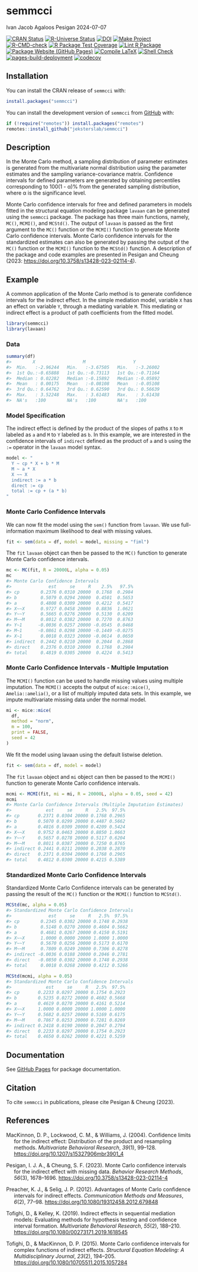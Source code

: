 semmcci
================
Ivan Jacob Agaloos Pesigan
2024-07-07

<!-- README.md is generated from .setup/readme/README.Rmd. Please edit that file -->

<!-- badges: start -->

[![CRAN
Status](https://www.r-pkg.org/badges/version/semmcci)](https://cran.r-project.org/package=semmcci)
[![R-Universe
Status](https://jeksterslab.r-universe.dev/badges/semmcci)](https://jeksterslab.r-universe.dev)
[![DOI](https://zenodo.org/badge/DOI/10.3758/s13428-023-02114-4.svg)](https://doi.org/10.3758/s13428-023-02114-4)
[![Make
Project](https://github.com/jeksterslab/semmcci/actions/workflows/make.yml/badge.svg)](https://github.com/jeksterslab/semmcci/actions/workflows/make.yml)
[![R-CMD-check](https://github.com/jeksterslab/semmcci/actions/workflows/check-full.yml/badge.svg)](https://github.com/jeksterslab/semmcci/actions/workflows/check-full.yml)
[![R Package Test
Coverage](https://github.com/jeksterslab/semmcci/actions/workflows/test-coverage.yml/badge.svg)](https://github.com/jeksterslab/semmcci/actions/workflows/test-coverage.yml)
[![Lint R
Package](https://github.com/jeksterslab/semmcci/actions/workflows/lint.yml/badge.svg)](https://github.com/jeksterslab/semmcci/actions/workflows/lint.yml)
[![Package Website (GitHub
Pages)](https://github.com/jeksterslab/semmcci/actions/workflows/pkgdown-gh-pages.yml/badge.svg)](https://github.com/jeksterslab/semmcci/actions/workflows/pkgdown-gh-pages.yml)
[![Compile
LaTeX](https://github.com/jeksterslab/semmcci/actions/workflows/latex.yml/badge.svg)](https://github.com/jeksterslab/semmcci/actions/workflows/latex.yml)
[![Shell
Check](https://github.com/jeksterslab/semmcci/actions/workflows/shellcheck.yml/badge.svg)](https://github.com/jeksterslab/semmcci/actions/workflows/shellcheck.yml)
[![pages-build-deployment](https://github.com/jeksterslab/semmcci/actions/workflows/pages/pages-build-deployment/badge.svg)](https://github.com/jeksterslab/semmcci/actions/workflows/pages/pages-build-deployment)
[![codecov](https://codecov.io/gh/jeksterslab/semmcci/branch/main/graph/badge.svg?token=KVLUET3DJ6)](https://codecov.io/gh/jeksterslab/semmcci)
<!-- badges: end -->

## Installation

You can install the CRAN release of `semmcci` with:

``` r
install.packages("semmcci")
```

You can install the development version of `semmcci` from
[GitHub](https://github.com/jeksterslab/semmcci) with:

``` r
if (!require("remotes")) install.packages("remotes")
remotes::install_github("jeksterslab/semmcci")
```

## Description

In the Monte Carlo method, a sampling distribution of parameter
estimates is generated from the multivariate normal distribution using
the parameter estimates and the sampling variance-covariance matrix.
Confidence intervals for defined parameters are generated by obtaining
percentiles corresponding to 100(1 - α)% from the generated sampling
distribution, where α is the significance level.

Monte Carlo confidence intervals for free and defined parameters in
models fitted in the structural equation modeling package `lavaan` can
be generated using the `semmcci` package. The package has three main
functions, namely, `MC()`, `MCMI()`, and `MCStd()`. The output of
`lavaan` is passed as the first argument to the `MC()` function or the
`MCMI()` function to generate Monte Carlo confidence intervals. Monte
Carlo confidence intervals for the standardized estimates can also be
generated by passing the output of the `MC()` function or the `MCMI()`
function to the `MCStd()` function. A description of the package and
code examples are presented in Pesigan and Cheung (2023:
<https://doi.org/10.3758/s13428-023-02114-4>).

## Example

A common application of the Monte Carlo method is to generate confidence
intervals for the indirect effect. In the simple mediation model,
variable `X` has an effect on variable `Y`, through a mediating variable
`M`. This mediating or indirect effect is a product of path coefficients
from the fitted model.

``` r
library(semmcci)
library(lavaan)
```

### Data

``` r
summary(df)
#>        X                  M                  Y           
#>  Min.   :-2.96244   Min.   :-3.67505   Min.   :-3.26002  
#>  1st Qu.:-0.65888   1st Qu.:-0.73113   1st Qu.:-0.71164  
#>  Median : 0.02282   Median :-0.15892   Median :-0.05892  
#>  Mean   : 0.00175   Mean   :-0.08108   Mean   :-0.05108  
#>  3rd Qu.: 0.64762   3rd Qu.: 0.62590   3rd Qu.: 0.56639  
#>  Max.   : 3.52248   Max.   : 3.61483   Max.   : 3.61438  
#>  NA's   :100        NA's   :100        NA's   :100
```

### Model Specification

The indirect effect is defined by the product of the slopes of paths `X`
to `M` labeled as `a` and `M` to `Y` labeled as `b`. In this example, we
are interested in the confidence intervals of `indirect` defined as the
product of `a` and `b` using the `:=` operator in the `lavaan` model
syntax.

``` r
model <- "
  Y ~ cp * X + b * M
  M ~ a * X
  X ~~ X
  indirect := a * b
  direct := cp
  total := cp + (a * b)
"
```

### Monte Carlo Confidence Intervals

We can now fit the model using the `sem()` function from `lavaan`. We
use full-information maximum likelihood to deal with missing values.

``` r
fit <- sem(data = df, model = model, missing = "fiml")
```

The `fit` `lavaan` object can then be passed to the `MC()` function to
generate Monte Carlo confidence intervals.

``` r
mc <- MC(fit, R = 20000L, alpha = 0.05)
mc
#> Monte Carlo Confidence Intervals
#>              est     se     R    2.5%   97.5%
#> cp        0.2376 0.0310 20000  0.1768  0.2984
#> b         0.5079 0.0294 20000  0.4501  0.5653
#> a         0.4808 0.0309 20000  0.4212  0.5417
#> X~~X      0.9727 0.0458 20000  0.8836  1.0621
#> Y~~Y      0.5665 0.0276 20000  0.5130  0.6209
#> M~~M      0.8012 0.0382 20000  0.7270  0.8763
#> Y~1      -0.0036 0.0257 20000 -0.0545  0.0468
#> M~1      -0.0861 0.0298 20000 -0.1449 -0.0275
#> X~1       0.0018 0.0323 20000 -0.0614  0.0650
#> indirect  0.2442 0.0210 20000  0.2044  0.2868
#> direct    0.2376 0.0310 20000  0.1768  0.2984
#> total     0.4819 0.0305 20000  0.4224  0.5413
```

### Monte Carlo Confidence Intervals - Multiple Imputation

The `MCMI()` function can be used to handle missing values using
multiple imputation. The `MCMI()` accepts the output of `mice::mice()`,
`Amelia::amelia()`, or a list of multiply imputed data sets. In this
example, we impute multivariate missing data under the normal model.

``` r
mi <- mice::mice(
  df,
  method = "norm",
  m = 100,
  print = FALSE,
  seed = 42
)
```

We fit the model using lavaan using the default listwise deletion.

``` r
fit <- sem(data = df, model = model)
```

The `fit` `lavaan` object and `mi` object can then be passed to the
`MCMI()` function to generate Monte Carlo confidence intervals.

``` r
mcmi <- MCMI(fit, mi = mi, R = 20000L, alpha = 0.05, seed = 42)
mcmi
#> Monte Carlo Confidence Intervals (Multiple Imputation Estimates)
#>             est     se     R   2.5%  97.5%
#> cp       0.2371 0.0304 20000 0.1768 0.2965
#> b        0.5070 0.0299 20000 0.4487 0.5662
#> a        0.4816 0.0309 20000 0.4209 0.5424
#> X~~X     0.9752 0.0463 20000 0.8850 1.0663
#> Y~~Y     0.5657 0.0278 20000 0.5117 0.6204
#> M~~M     0.8011 0.0387 20000 0.7250 0.8765
#> indirect 0.2441 0.0211 20000 0.2038 0.2870
#> direct   0.2371 0.0304 20000 0.1768 0.2965
#> total    0.4812 0.0300 20000 0.4215 0.5389
```

### Standardized Monte Carlo Confidence Intervals

Standardized Monte Carlo Confidence intervals can be generated by
passing the result of the `MC()` function or the `MCMI()` function to
`MCStd()`.

``` r
MCStd(mc, alpha = 0.05)
#> Standardized Monte Carlo Confidence Intervals
#>              est     se     R   2.5%  97.5%
#> cp        0.2345 0.0302 20000 0.1748 0.2938
#> b         0.5148 0.0270 20000 0.4604 0.5662
#> a         0.4681 0.0267 20000 0.4150 0.5191
#> X~~X      1.0000 0.0000 20000 1.0000 1.0000
#> Y~~Y      0.5670 0.0256 20000 0.5173 0.6170
#> M~~M      0.7809 0.0249 20000 0.7306 0.8278
#> indirect -0.0036 0.0188 20000 0.2046 0.2781
#> direct   -0.0850 0.0302 20000 0.1748 0.2938
#> total     0.0018 0.0268 20000 0.4212 0.5266
```

``` r
MCStd(mcmi, alpha = 0.05)
#> Standardized Monte Carlo Confidence Intervals
#>             est     se     R   2.5%  97.5%
#> cp       0.2233 0.0297 20000 0.1754 0.2923
#> b        0.5235 0.0272 20000 0.4602 0.5668
#> a        0.4619 0.0270 20000 0.4161 0.5214
#> X~~X     1.0000 0.0000 20000 1.0000 1.0000
#> Y~~Y     0.5682 0.0257 20000 0.5169 0.6175
#> M~~M     0.7867 0.0253 20000 0.7281 0.8269
#> indirect 0.2418 0.0190 20000 0.2047 0.2794
#> direct   0.2233 0.0297 20000 0.1754 0.2923
#> total    0.4650 0.0262 20000 0.4221 0.5259
```

## Documentation

See [GitHub Pages](https://jeksterslab.github.io/semmcci/index.html) for
package documentation.

## Citation

To cite `semmcci` in publications, please cite Pesigan & Cheung (2023).

## References

<div id="refs" class="references csl-bib-body hanging-indent"
entry-spacing="0" line-spacing="2">

<div id="ref-MacKinnon-Lockwood-Williams-2004" class="csl-entry">

MacKinnon, D. P., Lockwood, C. M., & Williams, J. (2004). Confidence
limits for the indirect effect: Distribution of the product and
resampling methods. *Multivariate Behavioral Research*, *39*(1), 99–128.
<https://doi.org/10.1207/s15327906mbr3901_4>

</div>

<div id="ref-Pesigan-Cheung-2023" class="csl-entry">

Pesigan, I. J. A., & Cheung, S. F. (2023). Monte Carlo confidence
intervals for the indirect effect with missing data. *Behavior Research
Methods*, *56*(3), 1678–1696.
<https://doi.org/10.3758/s13428-023-02114-4>

</div>

<div id="ref-Preacher-Selig-2012" class="csl-entry">

Preacher, K. J., & Selig, J. P. (2012). Advantages of Monte Carlo
confidence intervals for indirect effects. *Communication Methods and
Measures*, *6*(2), 77–98. <https://doi.org/10.1080/19312458.2012.679848>

</div>

<div id="ref-Tofighi-Kelley-2019" class="csl-entry">

Tofighi, D., & Kelley, K. (2019). Indirect effects in sequential
mediation models: Evaluating methods for hypothesis testing and
confidence interval formation. *Multivariate Behavioral Research*,
*55*(2), 188–210. <https://doi.org/10.1080/00273171.2019.1618545>

</div>

<div id="ref-Tofighi-MacKinnon-2015" class="csl-entry">

Tofighi, D., & MacKinnon, D. P. (2015). Monte Carlo confidence intervals
for complex functions of indirect effects. *Structural Equation
Modeling: A Multidisciplinary Journal*, *23*(2), 194–205.
<https://doi.org/10.1080/10705511.2015.1057284>

</div>

</div>
